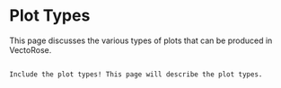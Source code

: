 # Plot Types

This page discusses the various types of plots that can be produced in
VectoRose.

```{todo}

Include the plot types! This page will describe the plot types.

```
